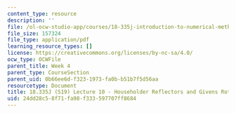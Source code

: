 ```yaml
---
content_type: resource
description: ''
file: /ol-ocw-studio-app/courses/18-335j-introduction-to-numerical-methods-spring-2019/24dd28c58f71fa98f333597707ff8684_MIT18_335JS19_lec10.pdf
file_size: 157324
file_type: application/pdf
learning_resource_types: []
license: https://creativecommons.org/licenses/by-nc-sa/4.0/
ocw_type: OCWFile
parent_title: Week 4
parent_type: CourseSection
parent_uid: 0b66ee6d-f323-1973-fa0b-b51b7f5d56aa
resourcetype: Document
title: 18.335J (S19) Lecture 10 - Householder Reflectors and Givens Rotations
uid: 24dd28c5-8f71-fa98-f333-597707ff8684
---
```

